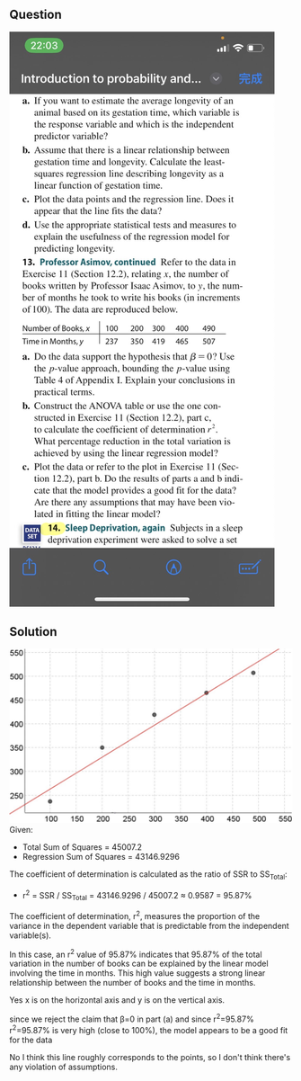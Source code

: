 ## Question
![image](https://github.com/HWTeng-Course/202402-Statistics/blob/main/Images/S__31916035.jpg)

## Solution
![image](https://github.com/HWTeng-Course/202402-Statistics/blob/main/Images/S__12.3.13ans.jpg)
Given:
- Total Sum of Squares = 45007.2
- Regression Sum of Squares = 43146.9296

The coefficient of determination is calculated as the ratio of SSR to SS<sub>Total</sub>:

- r<sup>2</sup> = SSR / SS<sub>Total</sub> = 43146.9296 / 45007.2 ≈ 0.9587 = 95.87%

The coefficient of determination, r<sup>2</sup>, measures the proportion of the variance in the dependent variable that is predictable from the independent variable(s).

In this case, an r<sup>2</sup> value of 95.87% indicates that 95.87% of the total variation in the number of books can be explained by the linear model involving the time in months. This high value suggests a strong linear relationship between the number of books and the time in months.

Yes
x is on the horizontal axis and y is on the vertical axis.

since we reject the claim that β=0 in part (a) and since r<sup>2</sup>=95.87%
r<sup>2</sup>=95.87% is very high (close to 100%), the model appears to be a good fit for the data

No
I think this line roughly corresponds to the points, so I don't think there's any violation of assumptions.

